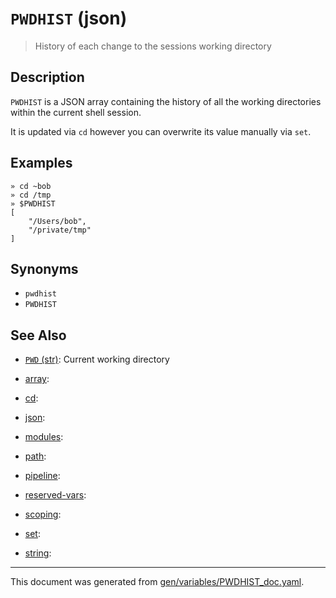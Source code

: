 # `PWDHIST` (json)

> History of each change to the sessions working directory

## Description

`PWDHIST` is a JSON array containing the history of all the working directories
within the current shell session.

It is updated via `cd` however you can overwrite its value manually via `set`.



## Examples

```
» cd ~bob
» cd /tmp
» $PWDHIST
[
    "/Users/bob",
    "/private/tmp"
]
```

## Synonyms

* `pwdhist`
* `PWDHIST`


## See Also

* [`PWD` (str)](../variables/pwd.md):
  Current working directory
* [array](../variables/array.md):
  
* [cd](../variables/cd.md):
  
* [json](../variables/json.md):
  
* [modules](../variables/modules.md):
  
* [path](../variables/path.md):
  
* [pipeline](../variables/pipeline.md):
  
* [reserved-vars](../variables/reserved-vars.md):
  
* [scoping](../variables/scoping.md):
  
* [set](../variables/set.md):
  
* [string](../variables/string.md):
  

<hr/>

This document was generated from [gen/variables/PWDHIST_doc.yaml](https://github.com/lmorg/murex/blob/master/gen/variables/PWDHIST_doc.yaml).
